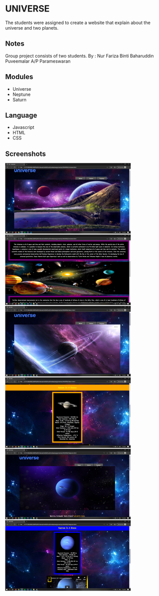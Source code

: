 # UNIVERSE
The students were assigned to create a website that explain about the universe and two planets. 

## Notes
Group project consists of two students. 
By : Nur Fariza Binti Baharuddin
Puveemalar A/P Parameswaran

## Modules
* Universe
* Neptune
* Saturn
   
## Language
* Javascript
* HTML
* CSS

## Screenshots
<p>
   <img src="https://github.com/nfariza/UNIVERSE/blob/master/universe/screenshots/1.png" width="400" height="auto">
   &nbsp  &nbsp  &nbsp  &nbsp
   <img src="https://github.com/nfariza/UNIVERSE/blob/master/universe/screenshots/2.png" width="400" height="auto">
   &nbsp  &nbsp  &nbsp  &nbsp
   <img src="https://github.com/nfariza/UNIVERSE/blob/master/universe/screenshots/3.png" width="400" height="auto">
   &nbsp  &nbsp  &nbsp  &nbsp
   <img src="https://github.com/nfariza/UNIVERSE/blob/master/universe/screenshots/4.png" width="400" height="auto">
   &nbsp  &nbsp  &nbsp  &nbsp
   <img src="https://github.com/nfariza/UNIVERSE/blob/master/universe/screenshots/5.png" width="400" height="auto">
   &nbsp  &nbsp  &nbsp  &nbsp
   <img src="https://github.com/nfariza/UNIVERSE/blob/master/universe/screenshots/6.png" width="400" height="auto">
   &nbsp  &nbsp  &nbsp  &nbsp
</p>
